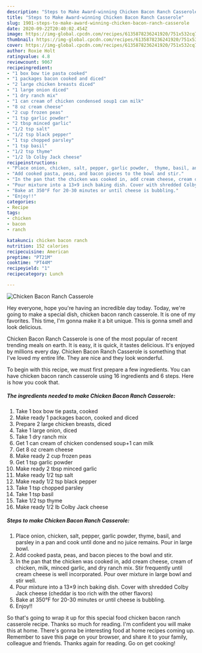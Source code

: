 ```yaml
---
description: "Steps to Make Award-winning Chicken Bacon Ranch Casserole"
title: "Steps to Make Award-winning Chicken Bacon Ranch Casserole"
slug: 1901-steps-to-make-award-winning-chicken-bacon-ranch-casserole
date: 2020-09-22T20:40:02.454Z
image: https://img-global.cpcdn.com/recipes/6135878236241920/751x532cq70/chicken-bacon-ranch-casserole-recipe-main-photo.jpg
thumbnail: https://img-global.cpcdn.com/recipes/6135878236241920/751x532cq70/chicken-bacon-ranch-casserole-recipe-main-photo.jpg
cover: https://img-global.cpcdn.com/recipes/6135878236241920/751x532cq70/chicken-bacon-ranch-casserole-recipe-main-photo.jpg
author: Roxie Holt
ratingvalue: 4.8
reviewcount: 9067
recipeingredient:
- "1 box bow tie pasta cooked"
- "1 packages bacon cooked and diced"
- "2 large chicken breasts diced"
- "1 large onion diced"
- "1 dry ranch mix"
- "1 can cream of chicken condensed soup1 can milk"
- "8 oz cream cheese"
- "2 cup frozen peas"
- "1 tsp garlic powder"
- "2 tbsp minced garlic"
- "1/2 tsp salt"
- "1/2 tsp black pepper"
- "1 tsp chopped parsley"
- "1 tsp basil"
- "1/2 tsp thyme"
- "1/2 lb Colby Jack cheese"
recipeinstructions:
- "Place onion, chicken, salt, pepper, garlic powder,  thyme, basil, and parsley in a pan and cook until done and no juice remains. Pour in large bowl."
- "Add cooked pasta, peas, and bacon pieces to the bowl and stir."
- "In the pan that the chicken was cooked in, add cream cheese, cream of chicken,  milk, minced garlic,  and dry ranch mix. Stir frequently until cream cheese is well incorporated.  Pour over mixture in large bowl and stir well."
- "Pour mixture into a 13×9 inch baking dish. Cover with shredded Colby Jack cheese (cheddar is too rich with the other flavors)"
- "Bake at 350°F for 20-30 minutes or until cheese is bubbling."
- "Enjoy!!"
categories:
- Recipe
tags:
- chicken
- bacon
- ranch

katakunci: chicken bacon ranch 
nutrition: 152 calories
recipecuisine: American
preptime: "PT21M"
cooktime: "PT44M"
recipeyield: "1"
recipecategory: Lunch

---
```



![Chicken Bacon Ranch Casserole](https://img-global.cpcdn.com/recipes/6135878236241920/751x532cq70/chicken-bacon-ranch-casserole-recipe-main-photo.jpg)

Hey everyone, hope you're having an incredible day today. Today, we're going to make a special dish, chicken bacon ranch casserole. It is one of my favorites. This time, I'm gonna make it a bit unique. This is gonna smell and look delicious.

Chicken Bacon Ranch Casserole is one of the most popular of recent trending meals on earth. It is easy, it is quick, it tastes delicious. It's enjoyed by millions every day. Chicken Bacon Ranch Casserole is something that I've loved my entire life. They are nice and they look wonderful.




To begin with this recipe, we must first prepare a few ingredients. You can have chicken bacon ranch casserole using 16 ingredients and 6 steps. Here is how you cook that.

<!--inarticleads1-->

##### The ingredients needed to make Chicken Bacon Ranch Casserole:

1. Take 1 box bow tie pasta, cooked
1. Make ready 1 packages bacon, cooked and diced
1. Prepare 2 large chicken breasts, diced
1. Take 1 large onion, diced
1. Take 1 dry ranch mix
1. Get 1 can cream of chicken condensed soup+1 can milk
1. Get 8 oz cream cheese
1. Make ready 2 cup frozen peas
1. Get 1 tsp garlic powder
1. Make ready 2 tbsp minced garlic
1. Make ready 1/2 tsp salt
1. Make ready 1/2 tsp black pepper
1. Take 1 tsp chopped parsley
1. Take 1 tsp basil
1. Take 1/2 tsp thyme
1. Make ready 1/2 lb Colby Jack cheese




<!--inarticleads2-->

##### Steps to make Chicken Bacon Ranch Casserole:

1. Place onion, chicken, salt, pepper, garlic powder,  thyme, basil, and parsley in a pan and cook until done and no juice remains. Pour in large bowl.
1. Add cooked pasta, peas, and bacon pieces to the bowl and stir.
1. In the pan that the chicken was cooked in, add cream cheese, cream of chicken,  milk, minced garlic,  and dry ranch mix. Stir frequently until cream cheese is well incorporated.  Pour over mixture in large bowl and stir well.
1. Pour mixture into a 13×9 inch baking dish. Cover with shredded Colby Jack cheese (cheddar is too rich with the other flavors)
1. Bake at 350°F for 20-30 minutes or until cheese is bubbling.
1. Enjoy!!




So that's going to wrap it up for this special food chicken bacon ranch casserole recipe. Thanks so much for reading. I'm confident you will make this at home. There's gonna be interesting food at home recipes coming up. Remember to save this page on your browser, and share it to your family, colleague and friends. Thanks again for reading. Go on get cooking!
